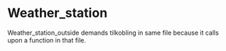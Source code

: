 # Weather_station
Weather_station_outside demands tilkobling in same file because it calls upon a function in that file.
